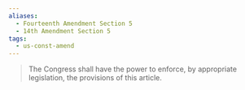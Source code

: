 ```yaml
---
aliases:
  - Fourteenth Amendment Section 5
  - 14th Amendment Section 5
tags:
  - us-const-amend
---
```

> The Congress shall have the power to enforce, by appropriate legislation, the provisions of this article.


